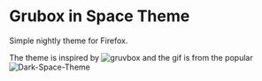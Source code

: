 # Grubox in Space Theme
Simple nightly theme for Firefox.

The theme is inspired by ![gruvbox](https://github.com/morhetz/gruvbox) and the gif is from the popular ![Dark-Space-Theme](https://github.com/nicoth-in/Dark-Space-Theme)
